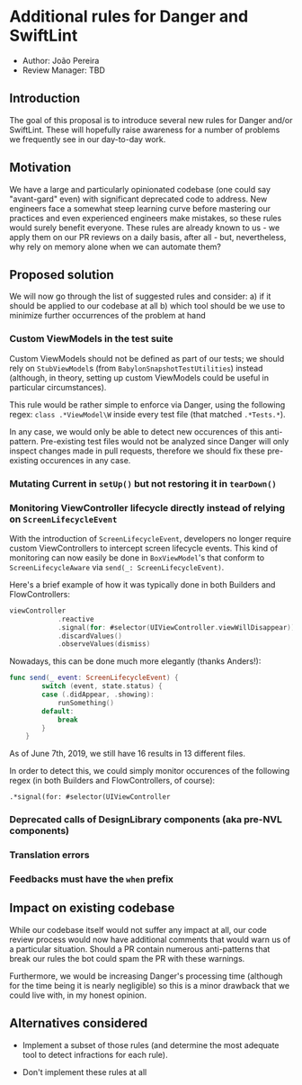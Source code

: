 # Additional rules for Danger and SwiftLint

* Author: João Pereira
* Review Manager: TBD

## Introduction

The goal of this proposal is to introduce several new rules for Danger and/or SwiftLint. These will hopefully raise awareness for a number of problems we frequently see in our day-to-day work.

## Motivation

We have a large and particularly opinionated codebase (one could say "avant-gard" even) with significant deprecated code to address.
New engineers face a somewhat steep learning curve before mastering our practices and even experienced engineers make mistakes, so these rules would surely benefit everyone. These rules are already known to us - we apply them on our PR reviews on a daily basis, after all - but, nevertheless, why rely on memory alone when we can automate them?

## Proposed solution

We will now go through the list of suggested rules and consider:
    a) if it should be applied to our codebase at all
    b) which tool should be we use to minimize further occurrences of the problem at hand

### Custom ViewModels in the test suite

Custom ViewModels should not be defined as part of our tests; we should rely on `StubViewModel`s (from `BabylonSnapshotTestUtilities`) instead (although, in theory, setting up custom ViewModels could be useful in particular circumstances).

This rule would be rather simple to enforce via Danger, using the following regex: `class .*ViewModel\W` inside every test file (that matched `.*Tests.*`).

In any case, we would only be able to detect new occurences of this anti-pattern. Pre-existing test files would not be analyzed since Danger will only inspect changes made in pull requests, therefore we should fix these pre-existing occurences in any case.

### Mutating Current in `setUp()` but not restoring it in `tearDown()`


### Monitoring ViewController lifecycle directly instead of relying on `ScreenLifecycleEvent`

With the introduction of `ScreenLifecycleEvent`, developers no longer require custom ViewControllers to intercept screen lifecycle events.
This kind of monitoring can now easily be done in `BoxViewModel`'s that conform to `ScreenLifecycleAware` via `send(_: ScreenLifecycleEvent)`.

Here's a brief example of how it was typically done in both Builders and FlowControllers:

```swift
viewController
            .reactive
            .signal(for: #selector(UIViewController.viewWillDisappear))
            .discardValues()
            .observeValues(dismiss)
```

Nowadays, this can be done much more elegantly (thanks Anders!):

```swift
func send(_ event: ScreenLifecycleEvent) {
        switch (event, state.status) {
        case (.didAppear, .showing):
            runSomething()
        default:
            break
        }
    }
```

As of June 7th, 2019, we still have 16 results in 13 different files.

In order to detect this, we could simply monitor occurences of the following regex (in both Builders and FlowControllers, of course):

`.*signal(for: #selector(UIViewController`

### Deprecated calls of DesignLibrary components (aka pre-NVL components)

### Translation errors

### Feedbacks must have the `when` prefix

## Impact on existing codebase

While our codebase itself would not suffer any impact at all, our code review process would now have additional comments that would warn us of a particular situation. Should a PR contain numerous anti-patterns that break our rules the bot could spam the PR with these warnings.

Furthermore, we would be increasing Danger's processing time (although for the time being it is nearly negligible) so this is a minor drawback that we could live with, in my honest opinion.

## Alternatives considered

* Implement a subset of those rules (and determine the most adequate tool to detect infractions for each rule).

* Don't implement these rules at all
